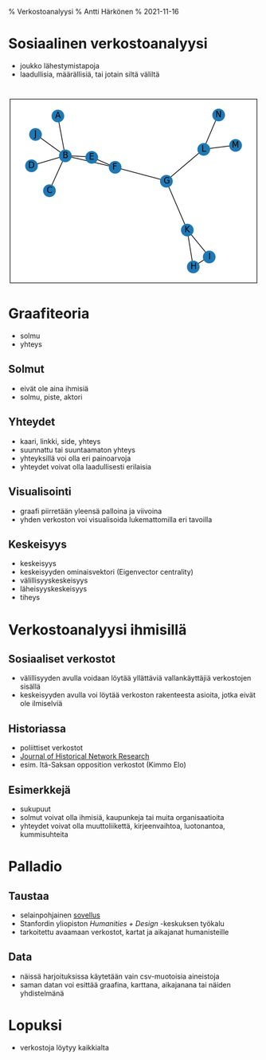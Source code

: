 % Verkostoanalyysi
% Antti Härkönen
% 2021-11-16

# Sosiaalinen verkostoanalyysi

- joukko lähestymistapoja
- laadullisia, määrällisiä, tai jotain siltä väliltä

#

![verkosto](../img/network_1.png)

# Graafiteoria

- solmu
- yhteys

## Solmut

- eivät ole aina ihmisiä
- solmu, piste, aktori

## Yhteydet

- kaari, linkki, side, yhteys
- suunnattu tai suuntaamaton yhteys
- yhteyksillä voi olla eri painoarvoja
- yhteydet voivat olla laadullisesti erilaisia

## Visualisointi

- graafi piirretään yleensä palloina ja viivoina
- yhden verkoston voi visualisoida lukemattomilla eri tavoilla

## Keskeisyys

- keskeisyys
- keskeisyyden ominaisvektori (Eigenvector centrality)
- välillisyyskeskeisyys
- läheisyyskeskeisyys
- tiheys

# Verkostoanalyysi ihmisillä

## Sosiaaliset verkostot

- välillisyyden avulla voidaan löytää yllättäviä vallankäyttäjiä verkostojen sisällä
- keskeisyyden avulla voi löytää verkoston rakenteesta asioita, jotka eivät ole ilmiselviä

## Historiassa

- poliittiset verkostot
- [Journal of Historical Network Research](https://jhnr.uni.lu/index.php/jhnr/index) 
- esim. Itä-Saksan opposition verkostot (Kimmo Elo)

## Esimerkkejä

- sukupuut
- solmut voivat olla ihmisiä, kaupunkeja tai muita organisaatioita
- yhteydet voivat olla muuttoliikettä, kirjeenvaihtoa, luotonantoa, kummisuhteita

# Palladio

## Taustaa

- selainpohjainen [sovellus](https://hdlab.stanford.edu/palladio-app)
- Stanfordin yliopiston _Humanities + Design_ -keskuksen työkalu
- tarkoitettu avaamaan verkostot, kartat ja aikajanat humanisteille

## Data

- näissä harjoituksissa käytetään vain csv-muotoisia aineistoja
- saman datan voi esittää graafina, karttana, aikajanana tai näiden yhdistelmänä

# Lopuksi

- verkostoja löytyy kaikkialta